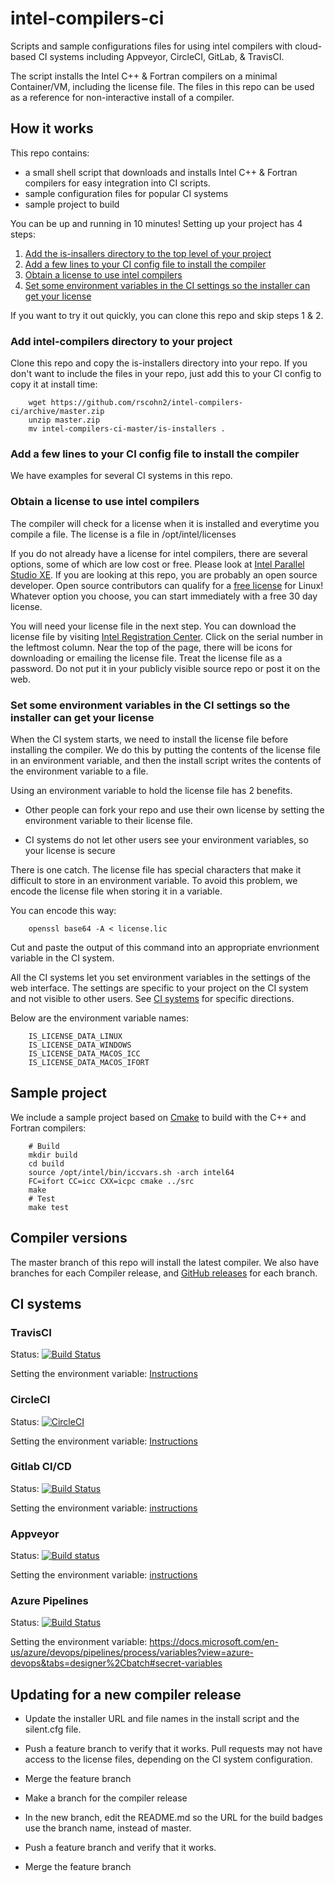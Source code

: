 # intel-compilers-ci

Scripts and sample configurations files for using intel compilers with
cloud-based CI systems including Appveyor, CircleCI, GitLab, & TravisCI.

The script installs the Intel C++ & Fortran compilers on a minimal
Container/VM, including the license file. The files in this repo can
be used as a reference for non-interactive install of a compiler.

## How it works

This repo contains:

* a small shell script that downloads and installs Intel C++ & Fortran compilers for easy integration into CI scripts.
* sample configuration files for popular CI systems
* sample project to build

You can be up and running in 10 minutes! Setting up your project has 4
steps:

1. [Add the is-insallers directory to the top level of your project](#add_directory)
2. [Add a few lines to your CI config file to install the compiler](#config_file)
3. [Obtain a license to use intel compilers](#get_license)
4. [Set some environment variables in the CI settings so the installer can get your license](#environment)

If you want to try it out quickly, you can clone this repo and skip steps 1 & 2.

### Add intel-compilers directory to your project <a name="add_directory">

Clone this repo and copy the is-installers directory into your
repo. If you don't want to include the files in your repo, just add
this to your CI config to copy it at install time:

        wget https://github.com/rscohn2/intel-compilers-ci/archive/master.zip
        unzip master.zip
        mv intel-compilers-ci-master/is-installers .

### Add a few lines to your CI config file to install the compiler <a name="config_file">

We have examples for several CI systems in this repo.

### Obtain a license to use intel compilers <a name="get_license">

The compiler will check for a license when it is installed and
everytime you compile a file. The license is a file in
/opt/intel/licenses

If you do not already have a license for intel compilers, there are
several options, some of which are low cost or free. Please look at
[Intel Parallel Studio
XE](https://software.intel.com/en-us/parallel-studio-xe/choose-download). If
you are looking at this repo, you are probably an open source
developer. Open source contributors can qualify for a [free license](
https://software.intel.com/en-us/qualify-for-free-software/opensourcecontributor)
for Linux!  Whatever option you choose, you can start immediately with
a free 30 day license. 

You will need your license file in the next step. You can download the
license file by visiting [Intel Registration
Center](https://registrationcenter.intel.com/en/products).  Click on
the serial number in the leftmost column. Near the top of the page,
there will be icons for downloading or emailing the license
file. Treat the license file as a password. Do not put it in your
publicly visible source repo or post it on the web.

### Set some environment variables in the CI settings so the installer can get your license <a name="environment">

When the CI system starts, we need to install the license file before
installing the compiler. We do this by putting the contents of the
license file in an environment variable, and then the install script writes
the contents of the environment variable to a file.

Using an environment variable to hold the license file has 2 benefits.

* Other people can fork your repo and use their own license by setting
  the environment variable to their license file.

* CI systems do not let other users see your environment variables, so
  your license is secure

There is one catch. The license file has special characters that make
it difficult to store in an environment variable. To avoid this
problem, we encode the license file when storing it in a variable.

You can encode this way:

        openssl base64 -A < license.lic

Cut and paste the output of this command into an appropriate
envrionment variable in the CI system.

All the CI systems let you set environment variables in the settings
of the web interface. The settings are specific to your project on the
CI system and not visible to other users. See [CI
systems](#CI_systems) for specific directions.

Below are the environment variable names:

        IS_LICENSE_DATA_LINUX
        IS_LICENSE_DATA_WINDOWS
        IS_LICENSE_DATA_MACOS_ICC
        IS_LICENSE_DATA_MACOS_IFORT

## Sample project

We include a sample project based on [Cmake](https://cmake.org/) to
build with the C++ and Fortran compilers:

        # Build
        mkdir build
        cd build
        source /opt/intel/bin/iccvars.sh -arch intel64
        FC=ifort CC=icc CXX=icpc cmake ../src
        make
        # Test
        make test

## Compiler versions

The master branch of this repo will install the latest compiler. We
also have branches for each Compiler release, and [GitHub
releases](https://github.com/rscohn2/intel-compilers-ci/releases) for
each branch.

## CI systems <a name="CI_systems">

### TravisCI

Status: [![Build Status](https://travis-ci.org/rscohn2/intel-compilers-ci.svg?branch=master)](https://travis-ci.org/rscohn2/intel-compilers-ci)

Setting the environment variable:
[Instructions](https://docs.travis-ci.com/user/environment-variables/#defining-variables-in-repository-settings)

### CircleCI

Status: [![CircleCI](https://circleci.com/gh/rscohn2/intel-compilers-ci/tree/master.svg?style=svg)](https://circleci.com/gh/rscohn2/intel-compilers-ci/tree/master)

Setting the environment variable:
[Instructions](https://circleci.com/docs/2.0/env-vars/#setting-an-environment-variable-in-a-project)

### Gitlab CI/CD

Status: [![Build Status](https://gitlab.com/rscohn2/intel-compilers-ci/badges/master/build.svg)](https://gitlab.com/rscohn2/intel-compilers-ci/-/jobs)

Setting the environment variable: [instructions](https://docs.gitlab.com/ee/ci/variables/#protected-variables)

### Appveyor

Status: [![Build status](https://ci.appveyor.com/api/projects/status/lhhe8c5xho1ra7kx/branch/master?svg=true)](https://ci.appveyor.com/project/rscohn2/intel-compilers-ci/branch/master)

Setting the environment variable: [instructions](https://www.appveyor.com/docs/build-configuration/#custom-environment-variables)

### Azure Pipelines

Status: [![Build Status](https://dev.azure.com/robertscohn/intel-compilers-ci/_apis/build/status/rscohn2.intel-compilers-ci?branchName=master)](https://dev.azure.com/robertscohn/intel-compilers-ci/_build/latest?definitionId=1&branchName=master)

Setting the environment variable: https://docs.microsoft.com/en-us/azure/devops/pipelines/process/variables?view=azure-devops&tabs=designer%2Cbatch#secret-variables

## Updating for a new compiler release

* Update the installer URL and file names in the install script and
  the silent.cfg file.

* Push a feature branch to verify that it works. Pull requests may not
  have access to the license files, depending on the CI system
  configuration.

* Merge the feature branch

* Make a branch for the compiler release

* In the new branch, edit the README.md so the URL for the build badges use the branch
  name, instead of master.

* Push a feature branch and verify that it works.

* Merge the feature branch

